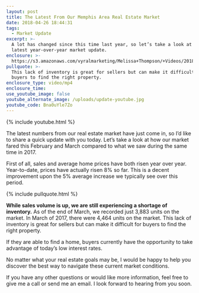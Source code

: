 ```yaml
---
layout: post
title: The Latest From Our Memphis Area Real Estate Market
date: 2018-04-26 18:44:31
tags:
  - Market Update
excerpt: >-
  A lot has changed since this time last year, so let’s take a look at the
  latest year-over-year market update.
enclosure: >-
  https://s3.amazonaws.com/vyralmarketing/Melissa+Thompson/+Videos/2018/April/Memphis+Real+Estate+Agent-+The+Latest+From+Our+Memphis+Area+Real+Estate+Market.mp4
pullquote: >-
  This lack of inventory is great for sellers but can make it difficult for
  buyers to find the right property.
enclosure_type: video/mp4
enclosure_time:
use_youtube_image: false
youtube_alternate_image: /uploads/update-youtube.jpg
youtube_code: Bna0uYle7Zo
---
```


{% include youtube.html %}

The latest numbers from our real estate market have just come in, so I’d like to share a quick update with you today. Let’s take a look at how our market fared this February and March compared to what we saw during the same time in 2017.

First of all, sales and average home prices have both risen year over year. Year-to-date, prices have actually risen 8% so far. This is a decent improvement upon the 5% average increase we typically see over this period.

{% include pullquote.html %}

**While sales volume is up, we are still experiencing a shortage of inventory.** As of the end of March, we recorded just 3,883 units on the market. In March of 2017, there were 4,464 units on the market. This lack of inventory is great for sellers but can make it difficult for buyers to find the right property.

If they are able to find a home, buyers currently have the opportunity to take advantage of today’s low interest rates.

No matter what your real estate goals may be, I would be happy to help you discover the best way to navigate these current market conditions.

If you have any other questions or would like more information, feel free to give me a call or send me an email. I look forward to hearing from you soon.